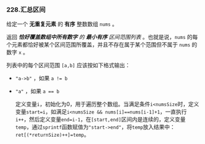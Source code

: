 ### 228.汇总区间

给定一个  **无重复元素** 的 **有序** 整数数组 `nums` 。

返回 ***恰好覆盖数组中所有数字** 的 **最小有序** 区间范围列表* 。也就是说，`nums` 的每个元素都恰好被某个区间范围所覆盖，并且不存在属于某个范围但不属于 `nums` 的数字 `x` 。

列表中的每个区间范围 `[a,b]` 应该按如下格式输出：

- `"a->b"` ，如果 `a != b`

- `"a"` ，如果 `a == b`

  定义变量`i`，初始化为0，用于遍历整个数组。当满足条件`i<numsSize`时，定义变量`start=i`，如满足`i<numsSize && nums[i]==nums[i-1]+1`，一直执行`i++`，然后定义变量`end=i-1`，在`[start,end]`区间内是连续的，定义变量`temp`，通过`sprintf`函数赋值为`"start->end"`，将`temp`放入结果中：`ret[(*returnSize)++]=temp`。